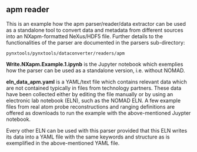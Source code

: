## apm reader

This is an example how the apm parser/reader/data extractor can be used as a standalone
tool to convert data and metadata from different sources into an NXapm-formatted
NeXus/HDF5 file. Further details to the functionalities of the parser are documented
in the parsers sub-directory:

```
pynxtools/pynxtools/dataconverter/readers/apm
```

**Write.NXapm.Example.1.ipynb** is the Jupyter notebook which exemplies
how the parser can be used as a standalone version, i.e. without NOMAD.

**eln_data_apm.yaml** is a YAML/text file which contains relevant data which are not
contained typically in files from technology partners. These data have been collected
either by editing the file manually or by using an electronic lab notebook (ELN),
such as the NOMAD ELN.
A few example files from real atom probe reconstructions and ranging definitions are
offered as downloads to run the example with the above-mentioned Juypter notebook.

Every other ELN can be used with this parser provided that this ELN writes its data
into a YAML file with the same keywords and structure as is exemplified in the
above-mentioned YAML file.